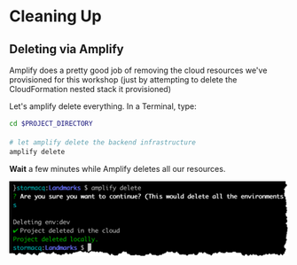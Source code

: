 # Cleaning Up

## Deleting via Amplify

Amplify does a pretty good job of removing the cloud resources we've provisioned for this workshop (just by attempting to delete the CloudFormation nested stack it provisioned)

Let's amplify delete everything.  In a Terminal, type:

```bash
cd $PROJECT_DIRECTORY

# let amplify delete the backend infrastructure
amplify delete
```

**Wait** a few minutes while Amplify deletes all our resources.

![amplify delete](./images/amplify-delete.png)